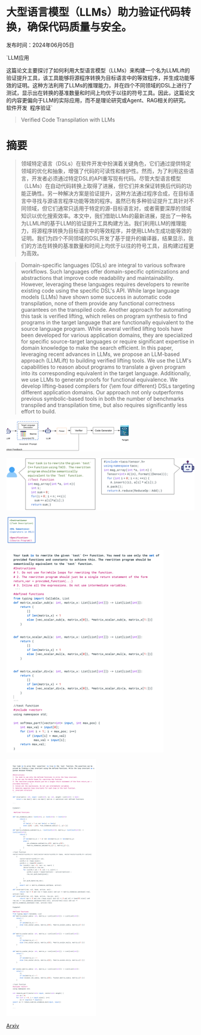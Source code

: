 # 大型语言模型（LLMs）助力验证代码转换，确保代码质量与安全。

发布时间：2024年06月05日

`LLM应用

这篇论文主要探讨了如何利用大型语言模型（LLMs）来构建一个名为LLMLift的验证提升工具，该工具能够将源程序转换为目标语言中的等效程序，并生成功能等效的证明。这种方法利用了LLMs的推理能力，并在四个不同领域的DSL上进行了测试，显示出在转换的基准数量和时间上均优于以往的符号工具。因此，这篇论文的内容更偏向于LLM的实际应用，而不是理论研究或Agent、RAG相关的研究。` `软件开发` `程序验证`

> Verified Code Transpilation with LLMs

# 摘要

> 领域特定语言（DSLs）在软件开发中扮演着关键角色，它们通过提供特定领域的优化和抽象，增强了代码的可读性和维护性。然而，为了利用这些语言，开发者必须通过特定DSL的API重写现有代码。尽管大型语言模型（LLMs）在自动代码转换上取得了进展，但它们并未保证转换后代码的功能正确性。另一种解决方案是验证提升，这种方法通过程序合成，在目标语言中寻找与源语言程序功能等效的程序。虽然已有多种验证提升工具针对不同领域，但它们通常只适用于特定的源-目标语言对，或者需要深厚的领域知识以优化搜索效率。本文中，我们借助LLMs的最新进展，提出了一种名为LLMLift的基于LLM的验证提升工具构建方法。我们利用LLM的推理能力，将源程序转换为目标语言中的等效程序，并使用LLMs生成功能等效的证明。我们为四个不同领域的DSL开发了基于提升的编译器，结果显示，我们的方法在转换的基准数量和时间上均优于以往的符号工具，且构建过程更为高效。

> Domain-specific languages (DSLs) are integral to various software workflows. Such languages offer domain-specific optimizations and abstractions that improve code readability and maintainability. However, leveraging these languages requires developers to rewrite existing code using the specific DSL's API. While large language models (LLMs) have shown some success in automatic code transpilation, none of them provide any functional correctness guarantees on the transpiled code. Another approach for automating this task is verified lifting, which relies on program synthesis to find programs in the target language that are functionally equivalent to the source language program. While several verified lifting tools have been developed for various application domains, they are specialized for specific source-target languages or require significant expertise in domain knowledge to make the search efficient. In this paper, leveraging recent advances in LLMs, we propose an LLM-based approach (LLMLift) to building verified lifting tools. We use the LLM's capabilities to reason about programs to translate a given program into its corresponding equivalent in the target language. Additionally, we use LLMs to generate proofs for functional equivalence. We develop lifting-based compilers for {\em four different} DSLs targeting different application domains. Our approach not only outperforms previous symbolic-based tools in both the number of benchmarks transpiled and transpilation time, but also requires significantly less effort to build.

![大型语言模型（LLMs）助力验证代码转换，确保代码质量与安全。](../../../paper_images/2406.03003/x1.png)

![大型语言模型（LLMs）助力验证代码转换，确保代码质量与安全。](../../../paper_images/2406.03003/e2e_lifting.png)

![大型语言模型（LLMs）助力验证代码转换，确保代码质量与安全。](../../../paper_images/2406.03003/x2.png)

![大型语言模型（LLMs）助力验证代码转换，确保代码质量与安全。](../../../paper_images/2406.03003/x3.png)

![大型语言模型（LLMs）助力验证代码转换，确保代码质量与安全。](../../../paper_images/2406.03003/x4.png)

[Arxiv](https://arxiv.org/abs/2406.03003)